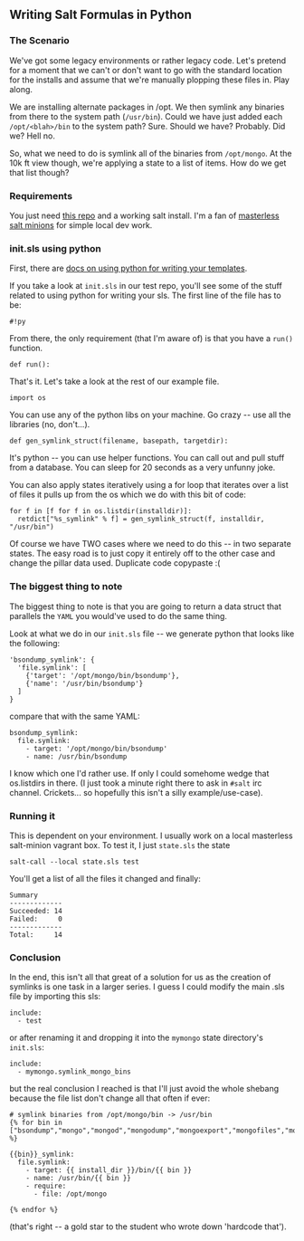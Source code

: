 ## Writing Salt Formulas in Python

### The Scenario

We've got some legacy environments or rather legacy code.  Let's pretend for a moment that we can't or don't want to go with the standard location for the installs and assume that we're manually plopping these files in.  Play along.  

We are installing alternate packages in /opt.  We then symlink any binaries from there to the system path (`/usr/bin`).  Could we have just added each `/opt/<blah>/bin` to the system path?  Sure.  Should we have?  Probably.  Did we?  Hell no.

So, what we need to do is symlink all of the binaries from `/opt/mongo`.  At the 10k ft view though, we're applying a state to a list of items.  How do we get that list though?

### Requirements

You just need [this repo](https://github.com/tcotav/python-sls-example) and a working salt install.  I'm a fan of [masterless salt minions](http://salt.readthedocs.org/en/latest/topics/tutorials/quickstart.html) for simple local dev work. 


### init.sls using python

First, there are [docs on using python for writing your templates](http://salt.readthedocs.org/en/latest/ref/renderers/all/salt.renderers.py.html). 

If you take a look at `init.sls` in our test repo, you'll see some of the stuff related to using python for writing your sls.  The first line of the file has to be:

    #!py


From there, the only requirement (that I'm aware of) is that you have a `run()` function.

    def run():

That's it.  Let's take a look at the rest of our example file.
    
    import os

You can use any of the python libs on your machine.  Go crazy -- use all the libraries (no, don't...).  

    def gen_symlink_struct(filename, basepath, targetdir):

It's python -- you can use helper functions.  You can call out and pull stuff from a database.  You can sleep for 20 seconds as a very unfunny joke.  

You can also apply states iteratively using a for loop that iterates over a list of files it pulls up from the os which we do with this bit of code:

    for f in [f for f in os.listdir(installdir)]:
      retdict["%s_symlink" % f] = gen_symlink_struct(f, installdir, "/usr/bin")


Of course we have TWO cases where we need to do this -- in two separate states.  The easy road is to just copy it entirely off to the other case and change the pillar data used.  Duplicate code copypaste :(

### The biggest thing to note

The biggest thing to note is that you are going to return a data struct that parallels the `YAML` you would've used to do the same thing.

Look at what we do in our `init.sls` file -- we generate python that looks like the following:

    'bsondump_symlink': {
      'file.symlink': [
        {'target': '/opt/mongo/bin/bsondump'}, 
        {'name': '/usr/bin/bsondump'}
      ]
    }

compare that with the same YAML:

    bsondump_symlink:
      file.symlink:
        - target: '/opt/mongo/bin/bsondump' 
        - name: /usr/bin/bsondump

I know which one I'd rather use.  If only I could somehome wedge that os.listdirs in there.  (I just took a minute right there to ask in `#salt` irc channel.  Crickets... so hopefully this isn't a silly example/use-case).


### Running it

This is dependent on your environment.  I usually work on a local masterless salt-minion vagrant box.  To test it, I just `state.sls` the state

    salt-call --local state.sls test

You'll get a list of all the files it changed and finally:

    Summary
    -------------
    Succeeded: 14
    Failed:     0
    -------------
    Total:     14


### Conclusion

In the end, this isn't all that great of a solution for us as the creation of symlinks is one task in a larger series.  I guess I could modify the main .sls file by importing this sls:

    include:
      - test

or after renaming it and dropping it into the `mymongo` state directory's `init.sls`:

    include:
      - mymongo.symlink_mongo_bins

but the real conclusion I reached is that I'll just avoid the whole shebang because the file list don't change all that often if ever:

    # symlink binaries from /opt/mongo/bin -> /usr/bin
    {% for bin in ["bsondump","mongo","mongod","mongodump","mongoexport","mongofiles","mongoimport","mongooplog","mongoperf","mongorestore","mongos","mongosniff","mongostat","mongotop"] %}

    {{bin}}_symlink:
      file.symlink:
        - target: {{ install_dir }}/bin/{{ bin }}
        - name: /usr/bin/{{ bin }}
        - require:
          - file: /opt/mongo

    {% endfor %}

(that's right -- a gold star to the student who wrote down 'hardcode that').

